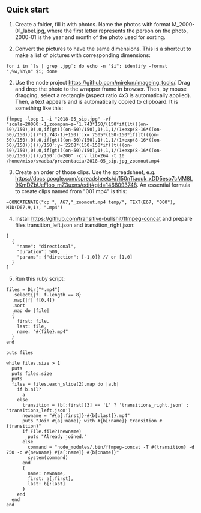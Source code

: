 ## Quick start

1. Create a folder, fill it with photos. Name the photos with format M_2000-01_label.jpg, where the first letter represents the person on the photo, 2000-01 is the year and month of the photo used for sorting.

2. Convert the pictures to have the same dimensions. This is a shortcut to make a list of pictures with corresponding dimensions:

```
for i in `ls | grep .jpg`; do echo -n "$i"; identify -format ",%w,%h\n" $i; done
```

2. Use the node project https://github.com/mirelon/imageing_tools/. Drag and drop the photo to the wrapper frame in browser. Then, by mouse dragging, select a rectangle (aspect ratio 4x3 is automatically applied). Then, a text appears and is automatically copied to clipboard. It is something like this:

```
ffmpeg -loop 1 -i "2018-05_sip.jpg" -vf "scale=20000:-1,zoompan=z='1.743*150/(150*if(lt(((on-50)/150),0),0,if(gt(((on-50)/150),1),1,1/(1+exp(8-16*((on-50)/150)))))*(1.743-1)+150)':x='7505*(150-150*if(lt(((on-50)/150),0),0,if(gt(((on-50)/150),1),1,1/(1+exp(8-16*((on-50)/150))))))/150':y='2268*(150-150*if(lt(((on-50)/150),0),0,if(gt(((on-50)/150),1),1,1/(1+exp(8-16*((on-50)/150))))))/150':d=200" -c:v libx264 -t 10 /home/miso/svadba/prezentacia/2018-05_sip.jpg_zoomout.mp4
```

3. Create an order of those clips. Use the spreadsheet, e.g. https://docs.google.com/spreadsheets/d/150nTiaouk_xDD5eso7cMM8L9KmDZbUeFloo_mZ3uxns/edit#gid=1468093748. An essential formula to create clips named from "001.mp4" is this:

```
=CONCATENATE("cp ", A67,"_zoomout.mp4 temp/", TEXT(E67, "000"), MID(D67,9,1), ".mp4")
```

4. Install https://github.com/transitive-bullshit/ffmpeg-concat and prepare files transition_left.json and transition_right.json:

```
[
  {
    "name": "directional",
    "duration": 500,
    "params": {"direction": [-1,0]} // or [1,0]
  }
]
```

5. Run this ruby script:

```
files = Dir["*.mp4"]
  .select{|f| f.length == 8}
  .map{|f| f[0,4]}
  .sort
  .map do |file|
  {
    first: file,
    last: file,
    name: "#{file}.mp4"
  }
end

puts files

while files.size > 1
  puts
  puts files.size
  puts
  files = files.each_slice(2).map do |a,b|
    if b.nil?
      a
    else
      transition = (b[:first][3] == 'L' ? 'transitions_right.json' : 'transitions_left.json')
      newname = "#{a[:first]}-#{b[:last]}.mp4"
      puts "Join #{a[:name]} with #{b[:name]} transition #{transition}"
      if File.file?(newname)
        puts "Already joined."
      else
        command = "node_modules/.bin/ffmpeg-concat -T #{transition} -d 750 -o #{newname} #{a[:name]} #{b[:name]}"
        system(command)
      end
      {
        name: newname,
        first: a[:first],
        last: b[:last]
      }
    end
  end
end
 ```
